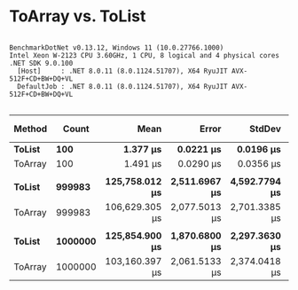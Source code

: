 # ToArray vs. ToList



```

BenchmarkDotNet v0.13.12, Windows 11 (10.0.27766.1000)
Intel Xeon W-2123 CPU 3.60GHz, 1 CPU, 8 logical and 4 physical cores
.NET SDK 9.0.100
  [Host]     : .NET 8.0.11 (8.0.1124.51707), X64 RyuJIT AVX-512F+CD+BW+DQ+VL
  DefaultJob : .NET 8.0.11 (8.0.1124.51707), X64 RyuJIT AVX-512F+CD+BW+DQ+VL


```
| Method  | Count   | Mean           | Error         | StdDev        | Ratio | RatioSD | Gen0      | Gen1      | Gen2      | Allocated   | Alloc Ratio |
|-------- |-------- |---------------:|--------------:|--------------:|------:|--------:|----------:|----------:|----------:|------------:|------------:|
| **ToList**  | **100**     |       **1.377 μs** |     **0.0221 μs** |     **0.0196 μs** |  **0.92** |    **0.02** |    **0.5188** |         **-** |         **-** |     **2.19 KB** |        **1.05** |
| ToArray | 100     |       1.491 μs |     0.0290 μs |     0.0356 μs |  1.00 |    0.00 |    0.4921 |         - |         - |     2.08 KB |        1.00 |
|         |         |                |               |               |       |         |           |           |           |             |             |
| **ToList**  | **999983**  | **125,758.012 μs** | **2,511.6967 μs** | **4,592.7794 μs** |  **1.18** |    **0.04** | **7500.0000** | **5000.0000** | **2250.0000** |  **50829.4 KB** |        **1.01** |
| ToArray | 999983  | 106,629.305 μs | 2,077.5013 μs | 2,701.3385 μs |  1.00 |    0.00 | 6800.0000 | 4200.0000 | 1800.0000 | 50449.94 KB |        1.00 |
|         |         |                |               |               |       |         |           |           |           |             |             |
| **ToList**  | **1000000** | **125,854.900 μs** | **1,870.6800 μs** | **2,297.3630 μs** |  **1.22** |    **0.05** | **7500.0000** | **5000.0000** | **2250.0000** | **50830.03 KB** |        **1.01** |
| ToArray | 1000000 | 103,160.397 μs | 2,061.5133 μs | 2,374.0418 μs |  1.00 |    0.00 | 6800.0000 | 4200.0000 | 1800.0000 | 50450.69 KB |        1.00 |
